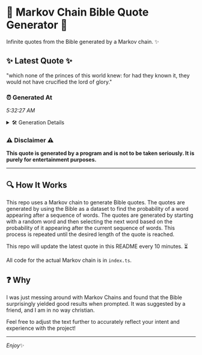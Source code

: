 # 📖 Markov Chain Bible Quote Generator 📖

Infinite quotes from the Bible generated by a Markov chain. ✨

## ✨ Latest Quote ✨
"which none of the princes of this world knew: for had they known it, they would not have crucified the lord of glory."

### ⏰ Generated At
*5:32:27 AM*

<details>
    <summary>🛠️ Generation Details</summary>
    <p>
        <strong>🌱 Seed:</strong> which<br>
        <strong>🔄 Iterations:</strong> 22<br>
        <strong>📜 Context History:</strong><br>[ which ]: none<br>[ which, none ]: of<br>[ which, none, of ]: the<br>[ which, none, of, the ]: princes<br>[ which, none, of, the, princes ]: of<br>[ which, none, of, the, princes, of ]: this<br>[ none, of, the, princes, of, this ]: world<br>[ of, the, princes, of, this, world ]: knew:<br>[ the, princes, of, this, world, knew: ]: for<br>[ princes, of, this, world, knew:, for ]: had<br>[ of, this, world, knew:, for, had ]: they<br>[ this, world, knew:, for, had, they ]: known<br>[ world, knew:, for, had, they, known ]: it,<br>[ knew:, for, had, they, known, it, ]: they<br>[ for, had, they, known, it,, they ]: would<br>[ had, they, known, it,, they, would ]: not<br>[ they, known, it,, they, would, not ]: have<br>[ known, it,, they, would, not, have ]: crucified<br>[ it,, they, would, not, have, crucified ]: the<br>[ they, would, not, have, crucified, the ]: lord<br>[ would, not, have, crucified, the, lord ]: of<br>[ not, have, crucified, the, lord, of ]: glory.<br>
    </p>
</details>

### ⚠️ Disclaimer ⚠️
**This quote is generated by a program and is not to be taken seriously. It is purely for entertainment purposes.**

---

## 🔍 How It Works

This repo uses a Markov chain to generate Bible quotes. The quotes are generated by using the Bible as a dataset to find the probability of a word appearing after a sequence of words. The quotes are generated by starting with a random word and then selecting the next word based on the probability of it appearing after the current sequence of words. This process is repeated until the desired length of the quote is reached.

This repo will update the latest quote in this README every 10 minutes. ⏳

All code for the actual Markov chain is in `index.ts`.

## ❓ Why

I was just messing around with Markov Chains and found that the Bible surprisingly yielded good results when prompted. 
It was suggested by a friend, and I am in no way christian.

Feel free to adjust the text further to accurately reflect your intent and experience with the project!

---

*Enjoy*✨
